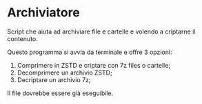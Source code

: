 # Archiviatore
Script che aiuta ad archiviare file e cartelle e volendo a criptarne il contenuto.

  Questo programma si avvia da terminale e offre 3 opzioni:  
  1. Comprimere in ZSTD e criptare con 7z files o cartelle;
  2. Decomprimere un archivio ZSTD;
  3. Decriptare un archivio 7z;  

Il file dovrebbe essere già eseguibile.
